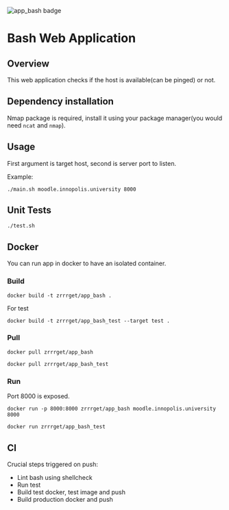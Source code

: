 ![app_bash badge](https://github.com/zRrrGet/core-course-labs/actions/workflows/app_bash_ci.yaml/badge.svg)
# Bash Web Application
## Overview
This web application checks if the host is available(can be pinged) or not.
## Dependency installation
Nmap package is required, install it using your package manager(you would need `ncat` and `nmap`).
## Usage
First argument is target host, second is server port to listen.

Example:

```
./main.sh moodle.innopolis.university 8000
```
## Unit Tests
```
./test.sh
```
## Docker
You can run app in docker to have an isolated container.
### Build
```
docker build -t zrrrget/app_bash .
```
For test
```
docker build -t zrrrget/app_bash_test --target test .
```
### Pull
```
docker pull zrrrget/app_bash
```
```
docker pull zrrrget/app_bash_test
```
### Run
Port 8000 is exposed.
```
docker run -p 8000:8000 zrrrget/app_bash moodle.innopolis.university 8000
```
```
docker run zrrrget/app_bash_test
```
## CI
Crucial steps triggered on push:
- Lint bash using shellcheck
- Run test
- Build test docker, test image and push
- Build production docker and push
```
